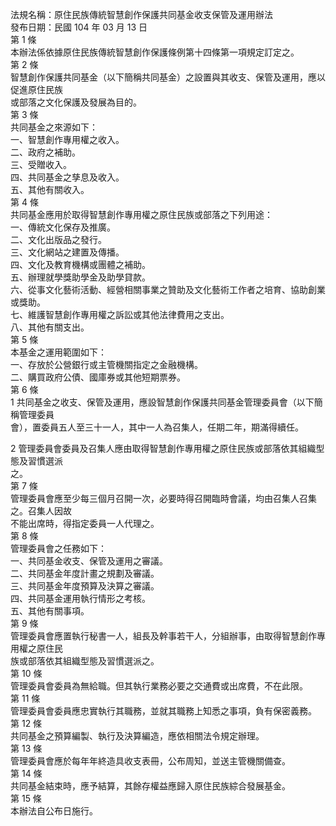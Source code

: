 法規名稱：原住民族傳統智慧創作保護共同基金收支保管及運用辦法  
發布日期：民國 104 年 03 月 13 日  
第 1 條  
本辦法係依據原住民族傳統智慧創作保護條例第十四條第一項規定訂定之。  
第 2 條  
智慧創作保護共同基金（以下簡稱共同基金）之設置與其收支、保管及運用，應以促進原住民族  
或部落之文化保護及發展為目的。  
第 3 條  
共同基金之來源如下：  
一、智慧創作專用權之收入。  
二、政府之補助。  
三、受贈收入。  
四、共同基金之孳息及收入。  
五、其他有關收入。  
第 4 條  
共同基金應用於取得智慧創作專用權之原住民族或部落之下列用途：  
一、傳統文化保存及推廣。  
二、文化出版品之發行。  
三、文化網站之建置及傳播。  
四、文化及教育機構或團體之補助。  
五、辦理就學獎助學金及助學貸款。  
六、從事文化藝術活動、經營相關事業之贊助及文化藝術工作者之培育、協助創業或獎助。  
七、維護智慧創作專用權之訴訟或其他法律費用之支出。  
八、其他有關支出。  
第 5 條  
本基金之運用範圍如下：  
一、存放於公營銀行或主管機關指定之金融機構。  
二、購買政府公債、國庫券或其他短期票券。  
第 6 條  
1 共同基金之收支、保管及運用，應設智慧創作保護共同基金管理委員會（以下簡稱管理委員  
會），置委員五人至三十一人，其中一人為召集人，任期二年，期滿得續任。  


2 管理委員會委員及召集人應由取得智慧創作專用權之原住民族或部落依其組織型態及習慣選派  
之。  
第 7 條  
管理委員會應至少每三個月召開一次，必要時得召開臨時會議，均由召集人召集之。召集人因故  
不能出席時，得指定委員一人代理之。  
第 8 條  
管理委員會之任務如下：  
一、共同基金收支、保管及運用之審議。  
二、共同基金年度計畫之規劃及審議。  
三、共同基金年度預算及決算之審議。  
四、共同基金運用執行情形之考核。  
五、其他有關事項。  
第 9 條  
管理委員會應置執行秘書一人，組長及幹事若干人，分組辦事，由取得智慧創作專用權之原住民  
族或部落依其組織型態及習慣選派之。  
第 10 條  
管理委員會委員為無給職。但其執行業務必要之交通費或出席費，不在此限。  
第 11 條  
管理委員會委員應忠實執行其職務，並就其職務上知悉之事項，負有保密義務。  
第 12 條  
共同基金之預算編製、執行及決算編造，應依相關法令規定辦理。  
第 13 條  
管理委員會應於每年年終造具收支表冊，公布周知，並送主管機關備查。  
第 14 條  
共同基金結束時，應予結算，其餘存權益應歸入原住民族綜合發展基金。  
第 15 條  
本辦法自公布日施行。  


